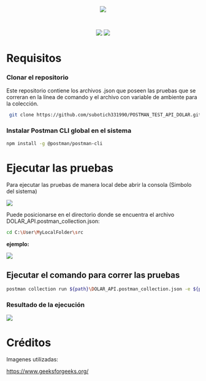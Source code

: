 <p align="center">
  <a href="https://www.postman.com/"><img src="https://assets.getpostman.com/common-share/postman-logo-horizontal-320x132.png" /></a>
</p>

<br/>

<p align="center">
  <img src="https://img.shields.io/badge/Postman_CLI-orange?style=plastic&logo=Postman&labelColor=black">  
  <a href="https://www.linkedin.com/in/ajvsubotich/"><img src="https://img.shields.io/badge/LinkedIn-%230073b2?style=plastic&logo=LinkedIn&label=Alejandro%20Valdez&labelColor=black"></a></p>

# Requisitos

### Clonar el repositorio 

Este repositorio contiene los archivos .json que poseen las pruebas que se correran en la línea de comando y el archivo con variable de ambiente para la colección.

```bash
 git clone https://github.com/subotich331990/POSTMAN_TEST_API_DOLAR.git
```
### Instalar Postman CLI global en el sistema

  ```bash
  npm install -g @postman/postman-cli
  ```

# Ejecutar las pruebas

Para ejecutar las pruebas de manera local debe abrir la consola (Simbolo del sistema)

<a href=""><img src="https://geekysplace.com/wp-content/uploads/2022/03/cmd1.png" /></a>

Puede posicionarse en el directorio donde se encuentra el archivo DOLAR_API.postman_collection.json:

```bash
cd C:\User\MyLocalFolder\src
```

<strong>ejemplo:</strong> 

<a href=""><img src="https://media.geeksforgeeks.org/wp-content/uploads/20230927124259/Root-Directory.png" /></a>

## Ejecutar el comando para correr las pruebas

```bash
postman collection run ${path}\DOLAR_API.postman_collection.json -e ${path}\API_TEST.postman_environment.json
```

### Resultado de la ejecución

<a href=""><img src="https://media.geeksforgeeks.org/wp-content/uploads/20220519223530/Screenshot20220519213656.png" /></a>




# Créditos

Imagenes utilizadas:

<a src="https://www.geeksforgeeks.org/">https://www.geeksforgeeks.org/</a>


